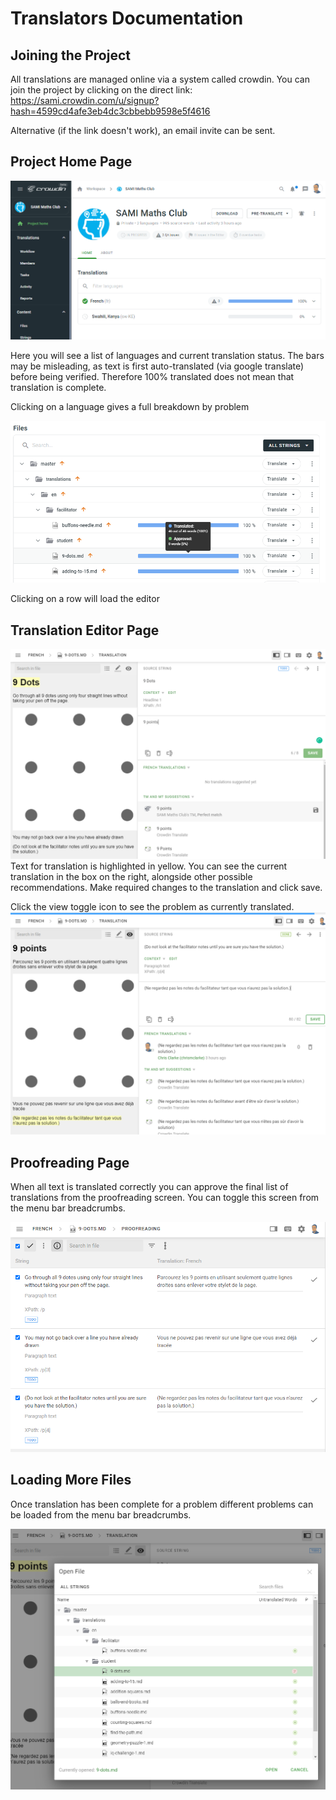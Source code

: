 # Translators Documentation

## Joining the Project
All translations are managed online via a system called crowdin. You can join the project by clicking on the direct link: https://sami.crowdin.com/u/signup?hash=4599cd4afe3eb4dc3cbbebb9598e5f4616 

Alternative (if the link doesn't work), an email invite can be sent.

## Project Home Page
![](./images/translators-1.png)

Here you will see a list of languages and current translation status. 
The bars may  be misleading, as text is first auto-translated (via google translate) before being verified. Therefore 100% translated does not mean that translation is complete.

Clicking on a language gives a full breakdown by problem

![](./images/translators-2.png)

Clicking on a row will load the editor

## Translation Editor Page
![](./images/translators-3.png)
Text for translation is highlighted in yellow. You can see the current translation in the box on the right, alongside other possible recommendations. Make required changes to the translation and click save. 

Click the view toggle icon to see the problem as currently translated.
![](./images/translators-4.png)

## Proofreading Page
When all text is translated correctly you can approve the final list of translations from the proofreading screen. You can toggle this screen from the menu bar breadcrumbs.

![](./images/translators-5.png)

## Loading More Files
Once translation has been complete for a problem different problems can be loaded from the menu bar breadcrumbs.

![](./images/translators-6.png)